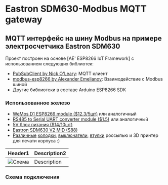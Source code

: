 # Eastron SDM630-Modbus MQTT gateway

## MQTT интерфейс на шину Modbus на примере электросчетчика Eastron SDM630

Проект построен на основе [AE' ESP8266 IoT Framework] с использованием следующих библиотек:
 * [PubSubClient by Nick O'Leary](https://github.com/knolleary/pubsubclient): MQTT клиент
 * [modbus-esp8266 by Alexander Emelianov](https://github.com/emelianov/modbus-esp8266): Взаимодействие с Modbus шиной
 * Другие библиотеки в составе Arduino ESP8266 SDK
 
### Использованное железо

 * [WeMos D1 ESP8266 module ($12.3/5шт)](https://aliexpress.ru/item/32649549788.html) или аналогичный
 * [RS485 to Serial UART converter module ($1.5)](https://aliexpress.ru/item/32813370341.html) или аналогичный
 * [5V блок питания ($14/10шт)](https://aliexpress.ru/item/32727708839.html)
 * [Eastron SDM630 V2 MID ($88)](https://aliexpress.ru/item/32755125115.html)
 * [Различные](https://www.aliexpress.com/item/32829408859.html) [колодки](https://aliexpress.ru/item/32828321217.html), 
 [выключатели](https://www.chipdip.ru/product/smrs-101-1c2), [втулки](https://aliexpress.ru/item/32877279906.html) россыпью и 3D принтер для печати корпуса :)

Header1 | Description2
--------|-------------
![Схема](/mosave/SDM630Gateway/blob/main/photos/diagram.jpg) | Description

### Схема подключения


